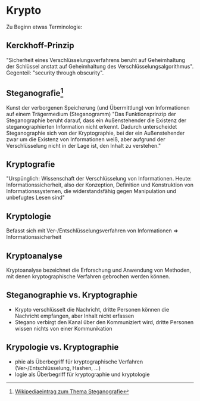 # Krypto

Zu Beginn etwas Terminologie:

## Kerckhoff-Prinzip
"Sicherheit eines Verschlüsselungsverfahrens beruht auf Geheimhaltung der Schlüssel anstatt auf Geheimhaltung des Verschlüsselungsalgorithmus". Gegenteil: "security through obscurity".

## Steganografie[^wiki]
Kunst der verborgenen Speicherung (und Übermittlung) von Informationen auf einem Trägermedium (Steganogramm)
"Das Funktionsprinzip der Steganographie beruht darauf, dass ein Außenstehender die Existenz der steganographierten Information nicht erkennt. Dadurch unterscheidet Steganographie sich von der Kryptographie, bei der ein Außenstehender zwar um die Existenz von Informationen weiß, aber aufgrund der Verschlüsselung nicht in der Lage ist, den Inhalt zu verstehen."

## Kryptografie
"Urspünglich: Wissenschaft der Verschlüsselung von Informationen. Heute: Informationssicherheit, also der Konzeption, Definition und Konstruktion von Informationssystemen, die widerstandsfähig gegen Manipulation und unbefugtes Lesen sind"

## Kryptologie
Befasst sich mit Ver-/Entschlüsselungsverfahren von Informationen => Informationssicherheit

## Kryptoanalyse
Kryptoanalyse bezeichnet die Erforschung und Anwendung von Methoden, mit denen kryptographische Verfahren gebrochen werden können.

## Steganographie vs. Kryptographie
- Krypto verschlüsselt die Nachricht, dritte Personen können die Nachricht empfangen, aber Inhalt nicht erfassen
- Stegano verbirgt den Kanal über den Kommuniziert wird, dritte Personen wissen nichts von einer Kommunikation

## Krypologie vs. Kryptographie
- phie als Überbegriff für kryptographische Verfahren (Ver-/Entschlüsselung, Hashen, ...)
- logie als Überbegriff für kryptographie und kryptologie

[^wiki]: [Wikipediaeintrag zum Thema Steganografie](https://de.wikipedia.org/wiki/Steganographie)
